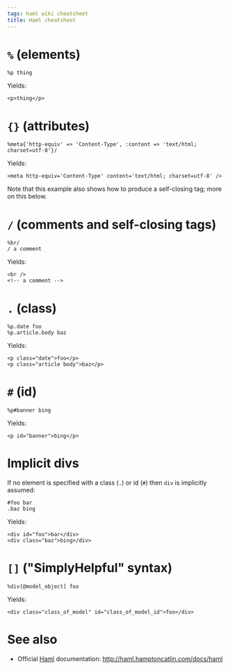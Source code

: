 ```yaml
---
tags: haml wiki cheatsheet
title: Haml cheatsheet
---
```


# `%` (elements)

    %p thing

Yields:

    <p>thing</p>

# `{}` (attributes)

    %meta{'http-equiv' => 'Content-Type', :content => 'text/html; charset=utf-8'}/

Yields:

    <meta http-equiv='Content-Type' content='text/html; charset=utf-8' />

Note that this example also shows how to produce a self-closing tag; more on this below.

# `/` (comments and self-closing tags)

    %br/
    / a comment

Yields:

    <br />
    <!-- a comment -->

# `.` (class)

    %p.date foo
    %p.article.body baz

Yields:

    <p class="date">foo</p>
    <p class="article body">baz</p>

# `#` (id)

    %p#banner bing

Yields:

    <p id="banner">bing</p>

# Implicit divs

If no element is specified with a class (`.`) or id (`#`) then `div` is implicitly assumed:

    #foo bar
    .baz bing

Yields:

    <div id="foo">bar</div>
    <div class="baz">bing>/div>

# `[]` ("SimplyHelpful" syntax)

    %div[@model_object] foo

Yields:

    <div class="class_of_model" id="class_of_model_id">foo</div>

# See also

-   Official [Haml](/wiki/Haml) documentation: <http://haml.hamptoncatlin.com/docs/haml>
